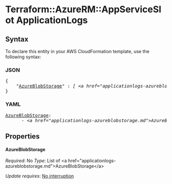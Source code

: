 # Terraform::AzureRM::AppServiceSlot ApplicationLogs

## Syntax

To declare this entity in your AWS CloudFormation template, use the following syntax:

### JSON

<pre>
{
    "<a href="#azureblobstorage" title="AzureBlobStorage">AzureBlobStorage</a>" : <i>[ &lt;a href=&#34;applicationlogs-azureblobstorage.md&#34;&gt;AzureBlobStorage&lt;/a&gt;, ... ]</i>
}
</pre>

### YAML

<pre>
<a href="#azureblobstorage" title="AzureBlobStorage">AzureBlobStorage</a>: <i>
      - &lt;a href=&#34;applicationlogs-azureblobstorage.md&#34;&gt;AzureBlobStorage&lt;/a&gt;</i>
</pre>

## Properties

#### AzureBlobStorage

_Required_: No
_Type_: List of &lt;a href=&#34;applicationlogs-azureblobstorage.md&#34;&gt;AzureBlobStorage&lt;/a&gt;

_Update requires_: [No interruption](https://docs.aws.amazon.com/AWSCloudFormation/latest/UserGuide/using-cfn-updating-stacks-update-behaviors.html#update-no-interrupt)

